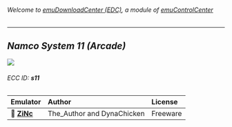 ###### Welcome to [emuDownloadCenter (EDC)](https://github.com/PhoenixInteractiveNL/emuDownloadCenter/wiki/), a module of [emuControlCenter](https://github.com/PhoenixInteractiveNL/emuControlCenter/wiki/)
***
## _Namco System 11 (Arcade)_
![](https://raw.githubusercontent.com/wiki/PhoenixInteractiveNL/emuDownloadCenter/images_platform/ecc_s11_teaser.png)
###### ECC ID: **s11**

| Emulator   | Author      | License     |
|:-----------|:------------|:------------|
| :file_folder: [**ZiNc**](https://github.com/PhoenixInteractiveNL/emuDownloadCenter/wiki/Emulator-zinc#menu) | The_Author and DynaChicken | Freeware |
